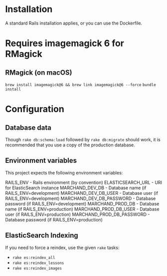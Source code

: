 # Installation

A standard Rails installation applies, or you can use the Dockerfile.

# Requires imagemagick 6 for RMagick
## RMagick (on macOS)
`brew install imagemagick@6 && brew link imagemagick@6 --force`
`bundle install`

# Configuration

## Database data
Though `rake db:schema:load` followed by `rake db:migrate` should work, it is recommended
that you use a copy of the production database.

## Environment variables
This project expects the following environment variables:

RAILS_ENV                 - Rails environment (by convention)
ELASTICSEARCH_URL         - URI for ElasticSearch instance
MARCHAND_DEV_DB           - Database name (if RAILS_ENV=development)
MARCHAND_DEV_DB_USER      - Database user (if RAILS_ENV=development)
MARCHAND_DEV_DB_PASSWORD  - Database password (if RAILS_ENV=development)
MARCHAND_PROD_DB          - Database name (if RAILS_ENV=production)
MARCHAND_PROD_DB_USER     - Database user (if RAILS_ENV=production)
MARCHAND_PROD_DB_PASSWORD - Database password (if RAILS_ENV=production)

## ElasticSearch Indexing
If you need to force a reindex, use the given `rake` tasks:

* `rake es:reindex_all`
* `rake es:reindex_lessons`
* `rake es:reindex_images`
